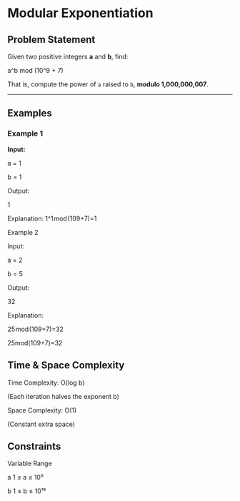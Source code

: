 # Modular Exponentiation

## Problem Statement

Given two positive integers **a** and **b**, find:

a^b mod (10^9 + 7)

That is, compute the power of `a` raised to `b`, **modulo 1,000,000,007**.

---

## Examples

### **Example 1**
**Input:**

a = 1

b = 1

Output:

1

Explanation:
1^1 mod (109+7)=1

Example 2

Input:

a = 2

b = 5

Output:

32

Explanation:

25 mod (109+7)=32

25mod(109+7)=32

## Time & Space Complexity

Time Complexity: O(log b)

(Each iteration halves the exponent b)

Space Complexity: O(1)

(Constant extra space)

## Constraints
Variable	Range

a	1 ≤ a ≤ 10⁵

b	1 ≤ b ≤ 10¹⁶
